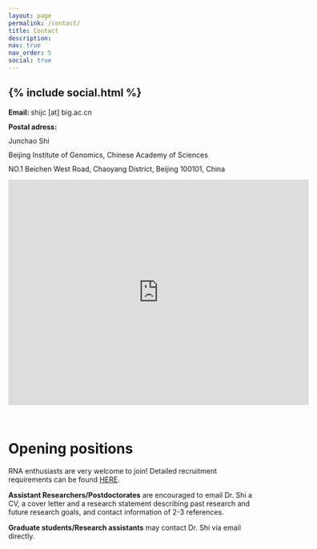 ```yaml
---
layout: page
permalink: /contact/
title: Contact
description: 
nav: true
nav_order: 5
social: true 
---
```


<div class="social text-left">
    <h2>{% include social.html %}</h2>
</div>

<div>
    <p><b>Email: </b>shijc [at] big.ac.cn</p>
    <p style="line-height: 1.0em;"><b>Postal adress:</b></p>
    <p style="line-height: 1.0em;">Junchao Shi</p>
    <p style="line-height: 1.0em;">Beijing Institute of Genomics, Chinese Academy of Sciences</p>
    <p style="line-height: 1.0em;">NO.1 Beichen West Road, Chaoyang District, Beijing 100101, China</p>
</div>    

<iframe src="https://www.google.com/maps/embed?pb=!1m18!1m12!1m3!1d11876.981003058912!2d116.37543217674958!3d40.00284890105729!2m3!1f0!2f0!3f0!3m2!1i1024!2i768!4f13.1!3m3!1m2!1s0x0%3A0x92989edd0f47ee96!2zNDDCsDAwJzE4LjkiTiAxMTbCsDIzJzA3LjgiRQ!5e0!3m2!1sen-US!2sus!4v1675657013129!5m2!1sen-US!2sus" width="600" height="450" style="border:0;" allowfullscreen="" loading="lazy" referrerpolicy="no-referrer-when-downgrade"></iframe>

&nbsp;

# Opening positions

<p>RNA enthusiasts are very welcome to join! Detailed recruitment requirements can be found <a href="/assets/pdf/Recruitment_requirement.pdf" target=_blank>HERE</a>.</p>

<p><b>Assistant Researchers/Postdoctorates</b> are encouraged to email Dr. Shi a CV, a cover letter and a research statement describing past research and future research goals, and contact information of 2-3 references.</p>

<p><b>Graduate students/Research assistants</b> may contact Dr. Shi via email directly.</p>